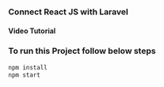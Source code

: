 ### Connect React JS with Laravel
#### Video Tutorial 

### To run this Project follow below steps
```bash
npm install
npm start
```
